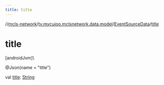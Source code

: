 ```yaml
---
title: title
---
```

//[mcls-network](../../../index.html)/[tv.mycujoo.mclsnetwork.data.model](../index.html)/[EventSourceData](index.html)/[title](title.html)



# title



[androidJvm]\




@Json(name = &quot;title&quot;)



val [title](title.html): [String](https://kotlinlang.org/api/latest/jvm/stdlib/kotlin/-string/index.html)




